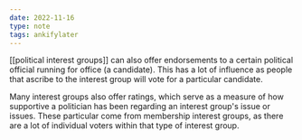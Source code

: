 ```yaml
---
date: 2022-11-16
type: note
tags: ankifylater
---
```


[[political interest groups]] can also offer endorsements to a certain political official running for office (a candidate). This has a lot of influence as people that ascribe to the interest group will vote for a particular candidate.

Many interest groups also offer ratings, which serve as a measure of how supportive a politician has been regarding an interest group's issue or issues. These particular come from membership interest groups, as there are a lot of individual voters within that type of interest group.
